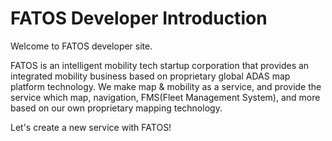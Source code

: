 # FATOS Developer Introduction

Welcome to FATOS developer site.

FATOS is an intelligent mobility tech startup corporation that provides an integrated mobility business based on proprietary global ADAS map platform technology. We make map & mobility as a service, and provide the service which map, navigation, FMS\(Fleet Management System\), and more based on our own proprietary mapping technology.

Let's create a new service with FATOS!

